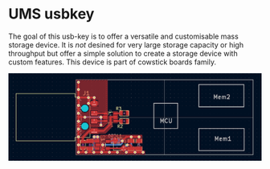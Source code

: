 UMS usbkey
==========

The goal of this usb-key is to offer a versatile and customisable mass storage
device. It is *not* desined for very large storage capacity or high throughput
but offer a simple solution to create a storage device with custom features.
This device is part of cowstick boards family.

![Preview of the board](hardware/doc/pcb-preview-top.png)
